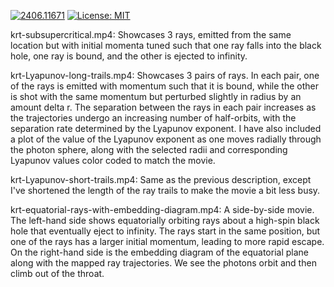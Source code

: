 [![2406.11671](https://img.shields.io/badge/arXiv-2406.11671-b31b1b.svg)](https://arxiv.org/abs/2406.11671) 
[![License: MIT](https://img.shields.io/badge/License-MIT-yellow.svg)](LICENSE)

krt-subsupercritical.mp4:
Showcases 3 rays, emitted from the same location but with initial momenta tuned
such that one ray falls into the black hole, one ray is bound, and the other is
ejected to infinity.

krt-Lyapunov-long-trails.mp4:
Showcases 3 pairs of rays. In each pair, one of the rays is emitted with
momentum such that it is bound, while the other is shot with the same momentum
but perturbed slightly in radius by an amount delta r. The separation between
the rays in each pair increases as the trajectories undergo an increasing
number of half-orbits, with the separation rate determined by the Lyapunov
exponent. I have also included a plot of the value of the Lyapunov exponent as
one moves radially through the photon sphere, along with the selected radii and
corresponding Lyapunov values color coded to match the movie.

krt-Lyapunov-short-trails.mp4:
Same as the previous description, except I've shortened the length of the ray
trails to make the movie a bit less busy.

krt-equatorial-rays-with-embedding-diagram.mp4:
A side-by-side movie. The left-hand side shows equatorially orbiting rays about
a high-spin black hole that eventually eject to infinity. The rays start in the
same position, but one of the rays has a larger initial momentum, leading to
more rapid escape. On the right-hand side is the embedding diagram of the
equatorial plane along with the mapped ray trajectories. We see the photons
orbit and then climb out of the throat.
